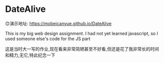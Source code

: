 # DateAlive

😊演示地址: https://mobeicanyue.github.io/DateAlive

This is my big web design assignment.
I had not yet learned javascript, so I used someone else's code for the JS part

这是当时大一写的作业,现在看来非常简陋甚至不好看,但还是花了我非常长的时间和精力,无它,特此纪念一下

